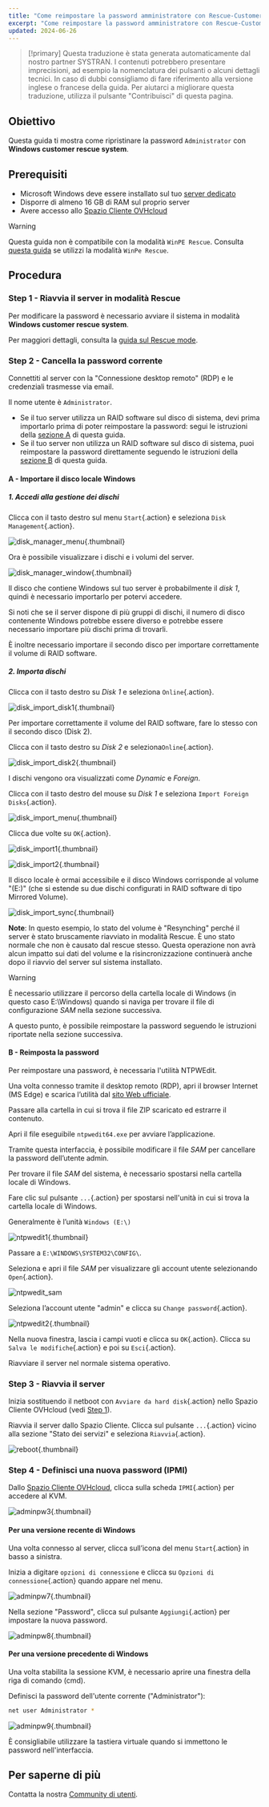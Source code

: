 ```yaml
---
title: "Come reimpostare la password amministratore con Rescue-Customer-Windows"
excerpt: "Come reimpostare la password amministratore con Rescue-Customer-Windows"
updated: 2024-06-26
---
```


> [!primary]
> Questa traduzione è stata generata automaticamente dal nostro partner SYSTRAN. I contenuti potrebbero presentare imprecisioni, ad esempio la nomenclatura dei pulsanti o alcuni dettagli tecnici. In caso di dubbi consigliamo di fare riferimento alla versione inglese o francese della guida. Per aiutarci a migliorare questa traduzione, utilizza il pulsante "Contribuisci" di questa pagina.
>


## Obiettivo

Questa guida ti mostra come ripristinare la password `Administrator` con **Windows customer rescue system**.

## Prerequisiti

- Microsoft Windows deve essere installato sul tuo [server dedicato](/links/bare-metal/bare-metal)
- Disporre di almeno 16 GB di RAM sul proprio server
- Avere accesso allo [Spazio Cliente OVHcloud](/links/manager)

> [!warning]
>
> Questa guida non è compatibile con la modalità `WinPE Rescue`.
> Consulta [questa guida](/pages/bare_metal_cloud/dedicated_servers/changing-admin-password-on-windows) se utilizzi la modalità `WinPe Rescue`.
>

## Procedura

### Step 1 - Riavvia il server in modalità Rescue <a name="step1"></a>

Per modificare la password è necessario avviare il sistema in modalità **Windows customer rescue system**.

Per maggiori dettagli, consulta la [guida sul Rescue mode](/pages/bare_metal_cloud/dedicated_servers/rescue-customer-windows).

### Step 2 - Cancella la password corrente <a name="step2"></a>

Connettiti al server con la "Connessione desktop remoto" (RDP) e le credenziali trasmesse via email.

Il nome utente è `Administrator`.

- Se il tuo server utilizza un RAID software sul disco di sistema, devi prima importarlo prima di poter reimpostare la password: segui le istruzioni della [sezione A](#sectionA) di questa guida.
- Se il tuo server non utilizza un RAID software sul disco di sistema, puoi reimpostare la password direttamente seguendo le istruzioni della [sezione B](#sectionB) di questa guida.

#### A - Importare il disco locale Windows <a name="sectionA"></a>

##### 1. Accedi alla gestione dei dischi

Clicca con il tasto destro sul menu `Start`{.action} e seleziona `Disk Management`{.action}.

![disk_manager_menu](images/disk_manager_menu.png){.thumbnail}

Ora è possibile visualizzare i dischi e i volumi del server.

![disk_manager_window](images/disk_manager_window1.png){.thumbnail}

Il disco che contiene Windows sul tuo server è probabilmente il *disk 1*, quindi è necessario importarlo per potervi accedere.

Si noti che se il server dispone di più gruppi di dischi, il numero di disco contenente Windows potrebbe essere diverso e potrebbe essere necessario importare più dischi prima di trovarli.

È inoltre necessario importare il secondo disco per importare correttamente il volume di RAID software.

##### 2. Importa dischi

Clicca con il tasto destro su *Disk 1* e seleziona `Online`{.action}.

![disk_import_disk1](images/disk_manager_disk1on.png){.thumbnail}

Per importare correttamente il volume del RAID software, fare lo stesso con il secondo disco (Disk 2).

Clicca con il tasto destro su *Disk 2* e seleziona`Online`{.action}.

![disk_import_disk2](images/disk_manager_disk2on.png){.thumbnail}

I dischi vengono ora visualizzati come *Dynamic* e *Foreign*.

Clicca con il tasto destro del mouse su *Disk 1* e seleziona `Import Foreign Disks`{.action}.

![disk_import_menu](images/disk_manager_diskimport.png){.thumbnail}

Clicca due volte su `OK`{.action}.

![disk_import1](images/disk_import1.png){.thumbnail}

![disk_import2](images/disk_import2.png){.thumbnail}

Il disco locale è ormai accessibile e il disco Windows corrisponde al volume "(E:)" (che si estende su due dischi configurati in RAID software di tipo Mirrored Volume).

![disk_import_sync](images/disk_import_sync.png){.thumbnail}

__Note__: In questo esempio, lo stato del volume è "Resynching" perché il server è stato bruscamente riavviato in modalità Rescue. È uno stato normale che non è causato dal rescue stesso.
Questa operazione non avrà alcun impatto sui dati del volume e la risincronizzazione continuerà anche dopo il riavvio del server sul sistema installato.

> [!warning]
>
> È necessario utilizzare il percorso della cartella locale di Windows (in questo caso E:\Windows) quando si naviga per trovare il file di configurazione _SAM_ nella sezione successiva.

A questo punto, è possibile reimpostare la password seguendo le istruzioni riportate nella sezione successiva.

#### B - Reimposta la password <a name="sectionB"></a>

Per reimpostare una password, è necessaria l'utilità NTPWEdit.

Una volta connesso tramite il desktop remoto (RDP), apri il browser Internet (MS Edge) e scarica l’utilità dal [sito Web ufficiale](http://www.cdslow.org.ru/files/ntpwedit/ntpwed07.zip).

Passare alla cartella in cui si trova il file ZIP scaricato ed estrarre il contenuto.

Apri il file eseguibile `ntpwedit64.exe` per avviare l’applicazione.

Tramite questa interfaccia, è possibile modificare il file *SAM* per cancellare la password dell’utente admin.

Per trovare il file *SAM* del sistema, è necessario spostarsi nella cartella locale di Windows.

Fare clic sul pulsante `...`{.action} per spostarsi nell'unità in cui si trova la cartella locale di Windows.

Generalmente è l’unità `Windows (E:\)`

![ntpwedit1](images/ntpwedit_1.png){.thumbnail}

Passare a `E:\WINDOWS\SYSTEM32\CONFIG\`.

Seleziona e apri il file *SAM* per visualizzare gli account utente selezionando `Open`{.action}.

![ntpwedit_sam](images/SAM.png)

Seleziona l’account utente "admin" e clicca su `Change password`{.action}.

![ntpwedit2](images/ntpwedit_2.png){.thumbnail}

Nella nuova finestra, lascia i campi vuoti e clicca su `OK`{.action}. Clicca su `Salva le modifiche`{.action} e poi su `Esci`{.action}.

Riavviare il server nel normale sistema operativo.

### Step 3 - Riavvia il server <a name="step3"></a>

Inizia sostituendo il netboot con `Avviare da hard disk`{.action} nello Spazio Cliente OVHcloud (vedi [Step 1](#step1)).

Riavvia il server dallo Spazio Cliente. Clicca sul pulsante `...`{.action} vicino alla sezione "Stato dei servizi" e seleziona `Riavvia`{.action}.

![reboot](/pages/assets/screens/control_panel/bare-metal-dedicated/cp_dedicated_restart.png){.thumbnail}

### Step 4 - Definisci una nuova password (IPMI) <a name="step4"></a>

Dallo [Spazio Cliente OVHcloud](/links/manager), clicca sulla scheda `IPMI`{.action} per accedere al KVM.

![adminpw3](images/adminpw3.png){.thumbnail}

#### Per una versione recente di Windows

Una volta connesso al server, clicca sull’icona del menu `Start`{.action} in basso a sinistra.

Inizia a digitare `opzioni di connessione` e clicca su `Opzioni di connessione`{.action} quando appare nel menu.

![adminpw7](images/adminpw7.png){.thumbnail}

Nella sezione "Password", clicca sul pulsante `Aggiungi`{.action} per impostare la nuova password.

![adminpw8](images/adminpw8.png){.thumbnail}

#### Per una versione precedente di Windows

Una volta stabilita la sessione KVM, è necessario aprire una finestra della riga di comando (cmd).

Definisci la password dell'utente corrente ("Administrator"):

```bash
net user Administrator *
```

![adminpw9](images/adminpw9.png){.thumbnail}

È consigliabile utilizzare la tastiera virtuale quando si immettono le password nell'interfaccia.

## Per saperne di più

Contatta la nostra [Community di utenti](/links/community).